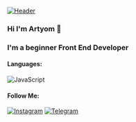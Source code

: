 [![Header](https://i.pinimg.com/originals/5c/5d/04/5c5d04c629c243571643a1ba5c517333.jpg)]()
### Hi I'm Artyom 👋
### I'm a beginner Front End Developer

#### Languages:
![JavaScript](https://img.shields.io/badge/-Html-090909?style=for-the-badge&logo=Python&logoColor=E9D54D)
#### Follow Me:
[![Instagram](https://img.shields.io/badge/-Instagram-090909?style=for-the-badge&logo=instagram&logoColor=FF8B00)](https://www.instagram.com/_a.r.t.y.o.m_/?r=nametag)
[![Telegram](https://img.shields.io/badge/-Telegram-090909?style=for-the-badge&logo=telegram&logoColor=27A0D9)](https://t.me/artyom05050)
